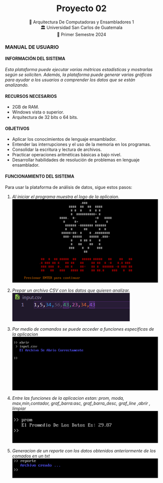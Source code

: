 
<h1 align="center">Proyecto 02</h1>

<div align="center">
📕 Arquitectura De Computadoras y Ensambladores 1
</div>
<div align="center"> 🏛 Universidad San Carlos de Guatemala</div>
<div align="center"> 📆 Primer Semestre 2024</div>

### MANUAL DE USUARIO
#### INFORMACIÓN DEL SISTEMA
*Esta plataforma puede ejecutar varias métricas estadísticas y mostrarlas según se soliciten. Además, la plataforma puede generar varias gráficas para ayudar a los usuarios a comprender los datos que se están analizando.*

#### RECURSOS NECESARIOS
- 2GB de RAM.
- Windows vista o superior.
- Arquitectura de 32 bits o 64 bits.

#### OBJETIVOS
- Aplicar los conocimientos de lenguaje ensamblador.
- Entender las interrupciones y el uso de la memoria en los programas.
- Consolidar la escritura y lectura de archivos.
- Practicar operaciones aritméticas básicas a bajo nivel.
- Desarrollar habilidades de resolución de problemas en lenguaje ensamblador.

#### FUNCIONAMIENTO DEL SISTEMA

Para usar la plataforma de análisis de datos, sigue estos pasos:

1. *Al iniciar el programa muestra el logo de la aplicaion.*
![IMAGEN1](./imagenes/5.png)

1. *Prepar un archivo CSV con los datos que quieren analizar.*
![IMAGEN1](./imagenes/1.png)

2. *Por medio de comandos se puede acceder a funciones especificas de la aplicacion*
![IMAGEN1](./imagenes/2.png)

3. *Entre las funciones de la aplicacion estan: prom, moda, max,min,contador, graf_barra:asc, graf_barra_desc, graf_line ,abrir , limpiar*
![IMAGEN1](./imagenes/3.png)

4. *Generacion de un reporte con los datos obtenidos anteriormente de los comados en un txt*
![IMAGEN1](./imagenes/4.png)


